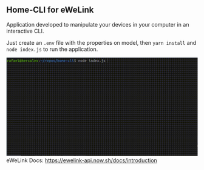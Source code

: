 ## Home-CLI for eWeLink

Application developed to manipulate your devices in your computer in an interactive CLI.

Just create an `.env` file with the properties on model, then `yarn install` and `node index.js` to run the application.

![](home-cli.gif)
eWeLink Docs: https://ewelink-api.now.sh/docs/introduction

